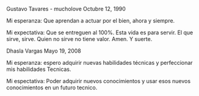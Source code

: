 Gustavo Tavares - mucholove
Octubre 12, 1990

Mi esperanza:
Que aprendan a actuar por el bien, ahora y siempre.

Mi expectativa:
Que se entreguen al 100%. Esta vida es para servir.
El que sirve, sirve. Quien no sirve no tiene valor.
Amen. Y suerte. 


Dhasla Vargas
Mayo 19, 2008

Mi esperanza:
espero adquirir nuevas habilidades técnicas y perfeccionar mis habilidades Tecnicas.

Mi espectativa:
Poder adquirir nuevos conocimientos y usar esos nuevos conocimientos en un futuro tecnico.